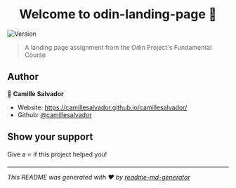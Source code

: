 <h1 align="center">Welcome to odin-landing-page 👋</h1>
<p>
  <img alt="Version" src="https://img.shields.io/badge/version-1.0.0-blue.svg?cacheSeconds=2592000" />
</p>

> A landing page assignment from the Odin Project's Fundamental Course

## Author

👤 **Camille Salvador**

* Website: https://camillesalvador.github.io/camillesalvador/
* Github: [@camillesalvador](https://github.com/camillesalvador)

## Show your support

Give a ⭐️ if this project helped you!

***
_This README was generated with ❤️ by [readme-md-generator](https://github.com/kefranabg/readme-md-generator)_